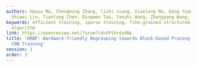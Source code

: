 ```yaml
---
authors: Haoyu Ma, Chengming Zhang, lizhi xiang, Xiaolong Ma, Geng Yuan, Wenkai Zhang,
  Shiwei Liu, Tianlong Chen, Dingwen Tao, Yanzhi Wang, Zhangyang Wang, Xiaohui Xie
keywords: efficient training, sparse training, fine-grained structured sparsity, regrouping
  algorithm
link: https://openreview.net/forum?id=VP1Xrdz0Bp
title: 'HRBP: Hardware-friendly Regrouping towards Block-based Pruning for Sparse
  CNN Training'
session: 1
order: 3
---
```


